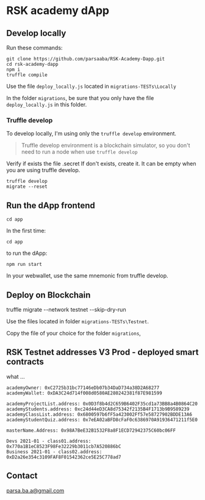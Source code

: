 # RSK academy dApp


## Develop locally

Run these commands:

```shell
git clone https://github.com/parsaaba/RSK-Academy-Dapp.git
cd rsk-academy-dapp
npm i
truffle compile
```

Use the file `deploy_locally.js` located in `migrations-TESTs\Locally`

In the folder `migrations`, be sure that you only have the file `deploy_locally.js` in this folder.

### Truffle develop
To develop locally, I'm using only the `truffle develop` environment.

> Truffle develop environment is a blockchain simulator, so you don't need to run a node when use `truffle develop` 

Verify if exists the file .secret
If don't exists, create it. It can be empty when you are using truffle develop. 

```shell
truffle develop
migrate --reset
```

## Run the dApp frontend

```shell
cd app
```

In the first time:

```shell
cd app
```

to run the dApp:

```shell
npm run start
```

In your webwallet, use the same mnemonic from truffle develop.


## Deploy on Blockchain
truffle migrate --network testnet --skip-dry-run

Use the files located in folder `migrations-TESTs\Testnet`.

Copy the file of your choice for the folder `migrations`, 

## RSK Testnet addresses V3 Prod - deployed smart contracts

what ...

```
academyOwner: 0xC2725b31bc77146eDb07b34DaD734a38D2A68277
academyWallet: 0xDA3C24d714f008d0580AE280242381f87E981599

academyProjectList.address: 0x0D3f8b4d2C659B6402F35cd1a73BB8a4B0864C20
academyStudents.address: 0xc24d44eD3CA8d75342f2135B4F1713b9B9589239
academyClassList.address: 0x6800597b6fF5a423002Ff57e58727902BDDE13A6
academyStudentQuiz.address: 0x7eEA02aBFD8cFaF0c6386970A91936471211f5E0

masterName.Address: 0x98A7BeE32B1532F8a8F1ECD72942375C60bc06FF

Devs 2021-01 - class01.address: 0x770a1B1eC8523F98Fe32229b3011cb7A520886bC
Business 2021-01 - class02.address: 0xD2a26e354c3109FAF8F01542362ce5E25C778ad7
```

## Contact

parsa.ba.a@gmail.com
